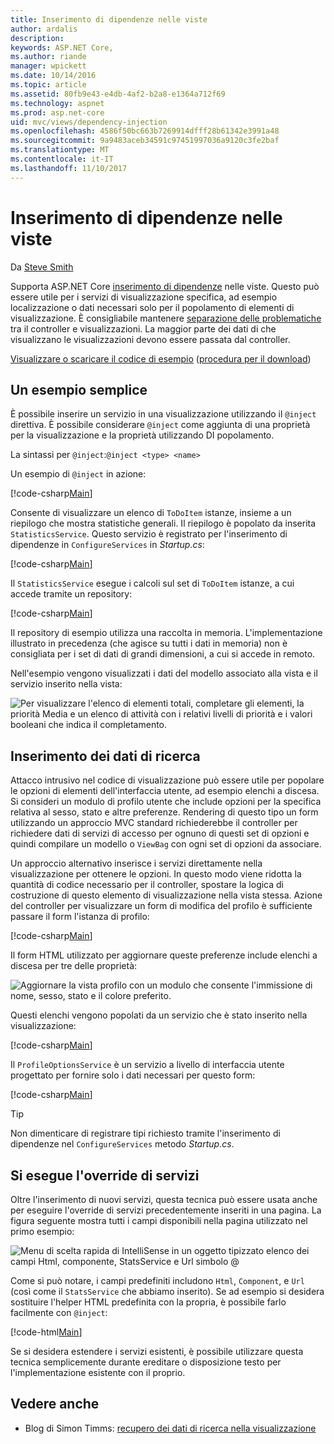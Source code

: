 ```yaml
---
title: Inserimento di dipendenze nelle viste
author: ardalis
description: 
keywords: ASP.NET Core,
ms.author: riande
manager: wpickett
ms.date: 10/14/2016
ms.topic: article
ms.assetid: 80fb9e43-e4db-4af2-b2a8-e1364a712f69
ms.technology: aspnet
ms.prod: asp.net-core
uid: mvc/views/dependency-injection
ms.openlocfilehash: 4586f50bc663b7269914dfff28b61342e3991a48
ms.sourcegitcommit: 9a9483aceb34591c97451997036a9120c3fe2baf
ms.translationtype: MT
ms.contentlocale: it-IT
ms.lasthandoff: 11/10/2017
---
```

# <a name="dependency-injection-into-views"></a>Inserimento di dipendenze nelle viste

Da [Steve Smith](https://ardalis.com/)

Supporta ASP.NET Core [inserimento di dipendenze](xref:fundamentals/dependency-injection) nelle viste. Questo può essere utile per i servizi di visualizzazione specifica, ad esempio localizzazione o dati necessari solo per il popolamento di elementi di visualizzazione. È consigliabile mantenere [separazione delle problematiche](http://deviq.com/separation-of-concerns/) tra il controller e visualizzazioni. La maggior parte dei dati di che visualizzano le visualizzazioni devono essere passata dal controller.

[Visualizzare o scaricare il codice di esempio](https://github.com/aspnet/Docs/tree/master/aspnetcore/mvc/views/dependency-injection/sample) ([procedura per il download](xref:tutorials/index#how-to-download-a-sample))

## <a name="a-simple-example"></a>Un esempio semplice

È possibile inserire un servizio in una visualizzazione utilizzando il `@inject` direttiva. È possibile considerare `@inject` come aggiunta di una proprietà per la visualizzazione e la proprietà utilizzando DI popolamento.

La sintassi per `@inject`:`@inject <type> <name>`

Un esempio di `@inject` in azione:

[!code-csharp[Main](../../mvc/views/dependency-injection/sample/src/ViewInjectSample/Views/ToDo/Index.cshtml?highlight=4,5,15,16,17)]

Consente di visualizzare un elenco di `ToDoItem` istanze, insieme a un riepilogo che mostra statistiche generali. Il riepilogo è popolato da inserita `StatisticsService`. Questo servizio è registrato per l'inserimento di dipendenze in `ConfigureServices` in *Startup.cs*:

[!code-csharp[Main](../../mvc/views/dependency-injection/sample/src/ViewInjectSample/Startup.cs?highlight=6,7&range=15-22)]

Il `StatisticsService` esegue i calcoli sul set di `ToDoItem` istanze, a cui accede tramite un repository:

[!code-csharp[Main](../../mvc/views/dependency-injection/sample/src/ViewInjectSample/Model/Services/StatisticsService.cs?highlight=15,20,26)]

Il repository di esempio utilizza una raccolta in memoria. L'implementazione illustrato in precedenza (che agisce su tutti i dati in memoria) non è consigliata per i set di dati di grandi dimensioni, a cui si accede in remoto.

Nell'esempio vengono visualizzati i dati del modello associato alla vista e il servizio inserito nella vista:

![Per visualizzare l'elenco di elementi totali, completare gli elementi, la priorità Media e un elenco di attività con i relativi livelli di priorità e i valori booleani che indica il completamento.](dependency-injection/_static/screenshot.png)

## <a name="populating-lookup-data"></a>Inserimento dei dati di ricerca

Attacco intrusivo nel codice di visualizzazione può essere utile per popolare le opzioni di elementi dell'interfaccia utente, ad esempio elenchi a discesa. Si consideri un modulo di profilo utente che include opzioni per la specifica relativa al sesso, stato e altre preferenze. Rendering di questo tipo un form utilizzando un approccio MVC standard richiederebbe il controller per richiedere dati di servizi di accesso per ognuno di questi set di opzioni e quindi compilare un modello o `ViewBag` con ogni set di opzioni da associare.

Un approccio alternativo inserisce i servizi direttamente nella visualizzazione per ottenere le opzioni. In questo modo viene ridotta la quantità di codice necessario per il controller, spostare la logica di costruzione di questo elemento di visualizzazione nella vista stessa. Azione del controller per visualizzare un form di modifica del profilo è sufficiente passare il form l'istanza di profilo:

[!code-csharp[Main](../../mvc/views/dependency-injection/sample/src/ViewInjectSample/Controllers/ProfileController.cs?highlight=9,19)]

Il form HTML utilizzato per aggiornare queste preferenze include elenchi a discesa per tre delle proprietà:

![Aggiornare la vista profilo con un modulo che consente l'immissione di nome, sesso, stato e il colore preferito.](dependency-injection/_static/updateprofile.png)

Questi elenchi vengono popolati da un servizio che è stato inserito nella visualizzazione:

[!code-csharp[Main](../../mvc/views/dependency-injection/sample/src/ViewInjectSample/Views/Profile/Index.cshtml?highlight=4,16,17,21,22,26,27)]

Il `ProfileOptionsService` è un servizio a livello di interfaccia utente progettato per fornire solo i dati necessari per questo form:

[!code-csharp[Main](../../mvc/views/dependency-injection/sample/src/ViewInjectSample/Model/Services/ProfileOptionsService.cs?highlight=7,13,24)]

>[!TIP]
> Non dimenticare di registrare tipi richiesto tramite l'inserimento di dipendenze nel `ConfigureServices` metodo *Startup.cs*.

## <a name="overriding-services"></a>Si esegue l'override di servizi

Oltre l'inserimento di nuovi servizi, questa tecnica può essere usata anche per eseguire l'override di servizi precedentemente inseriti in una pagina. La figura seguente mostra tutti i campi disponibili nella pagina utilizzato nel primo esempio:

![Menu di scelta rapida di IntelliSense in un oggetto tipizzato elenco dei campi Html, componente, StatsService e Url simbolo @](dependency-injection/_static/razor-fields.png)

Come si può notare, i campi predefiniti includono `Html`, `Component`, e `Url` (così come il `StatsService` che abbiamo inserito). Se ad esempio si desidera sostituire l'helper HTML predefinita con la propria, è possibile farlo facilmente con `@inject`:

[!code-html[Main](../../mvc/views/dependency-injection/sample/src/ViewInjectSample/Views/Helper/Index.cshtml?highlight=3,11)]

Se si desidera estendere i servizi esistenti, è possibile utilizzare questa tecnica semplicemente durante ereditare o disposizione testo per l'implementazione esistente con il proprio.

## <a name="see-also"></a>Vedere anche

* Blog di Simon Timms: [recupero dei dati di ricerca nella visualizzazione](http://blog.simontimms.com/2015/06/09/getting-lookup-data-into-you-view/)
